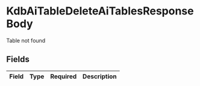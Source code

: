 # KdbAiTableDeleteAiTablesResponseBody

Table not found


## Fields

| Field       | Type        | Required    | Description |
| ----------- | ----------- | ----------- | ----------- |